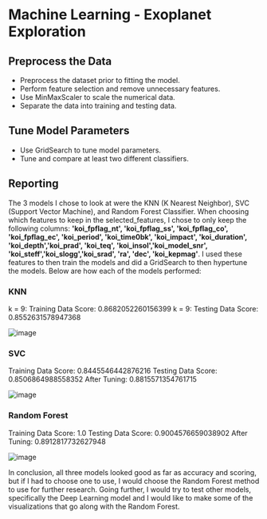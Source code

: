 # Machine Learning - Exoplanet Exploration

## Preprocess the Data
- Preprocess the dataset prior to fitting the model.
- Perform feature selection and remove unnecessary features.
- Use MinMaxScaler to scale the numerical data.
- Separate the data into training and testing data.

## Tune Model Parameters
- Use GridSearch to tune model parameters.
- Tune and compare at least two different classifiers.

## Reporting

The 3 models I chose to look at were the KNN (K Nearest Neighbor), SVC (Support Vector Machine), and Random Forest Classifier.  When choosing which features to keep in the selected_features, I chose to only keep the following columns: **'koi_fpflag_nt', 'koi_fpflag_ss', 'koi_fpflag_co', 'koi_fpflag_ec', 'koi_period', 'koi_time0bk', 'koi_impact', 'koi_duration', 'koi_depth','koi_prad', 'koi_teq', 'koi_insol','koi_model_snr', 'koi_steff','koi_slogg','koi_srad', 'ra', 'dec', 'koi_kepmag'**. I used these features to then train the models and did a GridSearch to then hypertune the models.  Below are how each of the models performed:

### KNN
k = 9: Training Data Score: 0.8682052260156399        k = 9: Testing Data Score: 0.8552631578947368

![image](https://user-images.githubusercontent.com/69765842/109057909-5a863a80-76b0-11eb-8304-c313147cce18.png)

### SVC
Training Data Score: 0.8445546442876216        Testing Data Score: 0.8506864988558352         After Tuning: 0.8815571354761715

![image](https://user-images.githubusercontent.com/69765842/109026760-14b87a80-768e-11eb-9e09-f71159e11a10.png)

### Random Forest
Training Data Score: 1.0        Testing Data Score: 0.9004576659038902       After Tuning: 0.8912817732627948

![image](https://user-images.githubusercontent.com/69765842/109056538-8a344300-76ae-11eb-9f76-ebf93ca1edff.png)

In conclusion, all three models looked good as far as accuracy and scoring, but if I had to choose one to use, I would choose the Random Forest method to use for further research.  Going further, I  would try to test other models, specifically the Deep Learning model and I would like to make some of the visualizations that go along with the Random Forest. 
